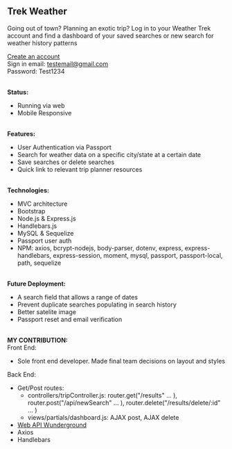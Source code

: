 ## Trek Weather

Going out of town? Planning an exotic trip? Log in to your Weather Trek account and find a dashboard of your saved searches or new search for weather history patterns <br>

[Create an account](https://immense-bastion-29246.herokuapp.com/) <br>
Sign in email: testemail@gmail.com <br>
Password: Test1234 <br><br>

**Status:** <br>
* Running via web <br>
* Mobile Responsive <br><br>

**Features:** <br>
* User Authentication via Passport <br>
* Search for weather data on a specific city/state at a certain date <br>
* Save searches or delete searches <br>
* Quick link to relevant trip planner resources <br><br>

**Technologies:** <br>
* MVC architecture <br>
* Bootstrap <br>
* Node.js & Express.js <br>
* Handlebars.js <br>
* MySQL & Sequelize <br>
* Passport user auth <br>
* NPM: axios, bcrypt-nodejs, body-parser, dotenv, express, express-handlebars, express-session, moment, mysql, passport, passport-local, path, sequelize <br><br>

**Future Deployment:** <br>
* A search field that allows a range of dates <br>
* Prevent duplicate searches populating in search history <br>
* Better satelite image <br> 
* Passport reset and email verification <br><br>

**MY CONTRIBUTION:** <br>
Front End: 
 * Sole front end developer. Made final team decisions on layout and styles <br>

Back End:
* Get/Post routes: <br>
  * controllers/tripController.js: router.get("/results" ... ), router.post("/api/newSearch" ... ), router.delete("/results/delete/:id" ... ) <br>
  * views/partials/dashboard.js: AJAX post, AJAX delete
* [Web API Wunderground](https://www.wunderground.com/weather/api/d/docs?d=data/history) <br>
* Axios <br>
* Handlebars <br>


